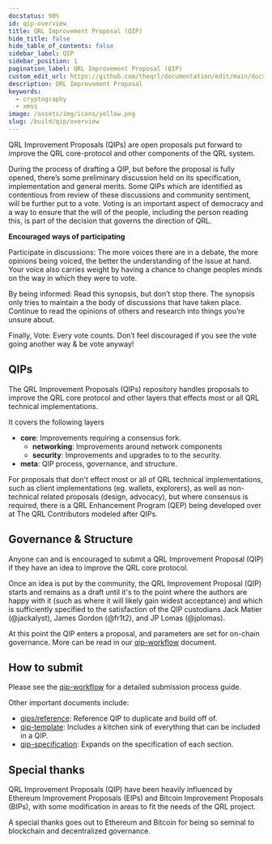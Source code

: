 ```yaml
---
docstatus: 90%
id: qip-overview
title: QRL Improvement Proposal (QIP)
hide_title: false
hide_table_of_contents: false
sidebar_label: QIP
sidebar_position: 1
pagination_label: QRL Improvement Proposal (QIP)
custom_edit_url: https://github.com/theqrl/documentation/edit/main/docs/Build/QIP/qip.md
description: QRL Improvement Proposal
keywords:
  - cryptography
  - xmss
image: /assets/img/icons/yellow.png
slug: /build/qip/overview
---
```



QRL Improvement Proposals (QIPs) are open proposals put forward to improve the QRL core-protocol and other components of the QRL system.

During the process of drafting a QIP, but before the proposal is fully opened, there’s some preliminary discussion held on its specification, implementation and general merits. Some QIPs which are identified as contentious from review of these discussions and community sentiment, will be further put to a vote. Voting is an important aspect of democracy and a way to ensure that the will of the people, including the person reading this, is part of the decision that governs the direction of QRL.

**Encouraged ways of participating**

Participate in discussions: The more voices there are in a debate, the more opinions being voiced, the better the understanding of the issue at hand. Your voice also carries weight by having a chance to change peoples minds on the way in which they were to vote.

By being informed: Read this synopsis, but don’t stop there. The synopsis only tries to maintain a the body of discussions that have taken place. Continue to read the opinions of others and research into things you’re unsure about.

Finally, Vote: Every vote counts. Don’t feel discouraged if you see the vote going another way & be vote anyway!

## QIPs

The QRL Improvement Proposals (QIPs) repository handles proposals to improve the QRL core protocol and other layers that effects most or all QRL technical implementations. 

It covers the following layers

- **core**: Improvements requiring a consensus fork.
  - **networking**: Improvements around network components
  - **security**: Improvements and upgrades to to the security.
- **meta**: QIP process, governance, and structure.

For proposals that don't effect most or all of QRL technical implementations, such as client implementations (eg. wallets, explorers), as well as non-technical related proposals (design, advocacy), but where consensus is required, there is a QRL Enhancement Program (QEP) being developed over at The QRL Contributors modeled after QIPs.

## Governance & Structure

Anyone can and is encouraged to submit a QRL Improvement Proposal (QIP) if they have an idea to improve the QRL core protocol.

Once an idea is put by the community, the QRL Improvement Proposal (QIP) starts and remains as a draft until it's to the point where the authors are happy with it (such as where it will likely gain widest acceptance) and which is sufficiently specified to the satisfaction of the QIP custodians Jack Matier (@jackalyst), James Gordon (@fr1t2), and JP Lomas (@jplomas).  

At this point the QIP enters a proposal, and parameters are set for on-chain governance. More can be read in our [qip-workflow](/build/qip/qip-workflow) document.

## How to submit

Please see the [qip-workflow](/build/qip/qip-workflow) for a detailed submission process guide.

Other important documents include:

- [qips/reference](/build/qip/qip-reference): Reference QIP to duplicate and build off of.
- [qip-template](/build/qip/qip-template): Includes a kitchen sink of everything that can be included in a QIP.
- [qip-specification](/build/qip/qip-specification): Expands on the specification of each section.

## Special thanks

QRL Improvement Proposals (QIP) have been heavily influenced by Ethereum Improvement Proposals (EIPs) and Bitcoin Improvement Proposals (BIPs), with some modification in areas to fit the needs of the QRL project.

A special thanks goes out to Ethereum and Bitcoin for being so seminal to blockchain and decentralized governance.